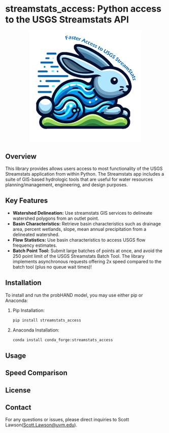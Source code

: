# streamstats_access: Python access to the USGS Streamstats API
<p align=center>
<img src="images/logo_nobg_text.tif" alt="StreamStats API Python library" width="350">
</p>

## Overview

This library provides allows users access to most functionality of the USGS Streamstats application from within Python.  The Streamstats app includes a suite of GIS-based hydrologic tools that are useful for water resources planning/management, engineering, and design purposes.

## Key Features

- **Watershed Delineation:** Use streamstats GIS services to delineate watershed polygons from an outlet point.
- **Basin Characteristics:** Retrieve basin characteristics such as drainage area, percent wetlands, slope, mean annual precipitation from a delineated watershed.
- **Flow Statistics:** Use basin characteristics to access USGS flow frequency estimates.
- **Batch Point Tool:** Submit large batches of points at once, and avoid the 250 point limit of the USGS Streamstats Batch Tool.  The library implements asynchronous requests offering 2x speed compared to the batch tool (plus no queue wait times)!

## Installation

To install and run the probHAND model, you may use either pip or Anaconda:

1. Pip Installation:
    ```sh
    pip install streamstats_access
    ```
2. Anaconda Installation:
    ```bash
    conda install conda_forge:streamstats_access
    ```


## Usage


## Speed Comparison

## License



## Contact

For any questions or issues, please direct inquiries to Scott Lawson([Scott.Lawson@uvm.edu](mailto:Scott.Lawson@uvm.edu)).